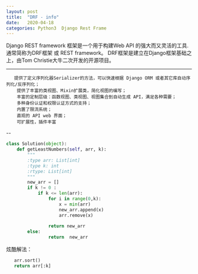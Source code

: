 ```yaml
---
layout: post
title:  "DRF - info"
date:   2020-04-18 
categories: Python3  Django Rest Frame
---
```


Django REST framework 框架是一个用于构建Web API 的强大而又灵活的工具.
通常简称为DRF框架 或 REST framework。
DRF框架是建立在Django框架基础之上，由Tom Christie大牛二次开发的开源项目。

---


```
   提供了定义序列化器Serializer的方法，可以快速根据 Django ORM 或者其它库自动序列化/反序列化；
    提供了丰富的类视图、Mixin扩展类，简化视图的编写；
    丰富的定制层级：函数视图、类视图、视图集合到自动生成 API，满足各种需要；
    多种身份认证和权限认证方式的支持；
    内置了限流系统；
    直观的 API web 界面；
    可扩展性，插件丰富
```
--

```python
class Solution(object):
    def getLeastNumbers(self, arr, k):
        """
        :type arr: List[int]
        :type k: int
        :rtype: List[int]
        """
        new_arr = []
        if k != 0 :
            if k <= len(arr):
                for i in range(0,k):
                    x = min(arr)
                    new_arr.append(x)
                    arr.remove(x)
   
                return new_arr
        else:
                return  new_arr
```
炫酷解法：
```python
   arr.sort()
   return arr[:k]
        
```

